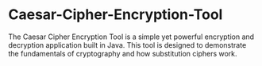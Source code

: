 # Caesar-Cipher-Encryption-Tool
The Caesar Cipher Encryption Tool is a simple yet powerful encryption and decryption application built in Java. This tool is designed to demonstrate the fundamentals of cryptography and how substitution ciphers work.
